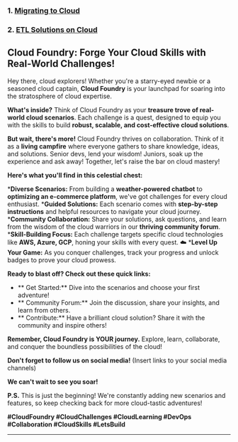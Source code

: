 ### 1. [Migrating to Cloud]()
### 2. [ETL Solutions on Cloud]()

##  Cloud Foundry: Forge Your Cloud Skills with Real-World Challenges! 

Hey there, cloud explorers!  Whether you're a starry-eyed newbie or a seasoned cloud captain, **Cloud Foundry** is your launchpad for soaring into the stratosphere of cloud expertise. 

**What's inside?** Think of Cloud Foundry as your **treasure trove of real-world cloud scenarios**.  Each challenge is a quest, designed to equip you with the skills to build **robust, scalable, and cost-effective cloud solutions**. 

**But wait, there's more!**  Cloud Foundry thrives on collaboration. Think of it as a **living campfire** where everyone gathers to share knowledge, ideas, and solutions.  Senior devs, lend your wisdom!  Juniors, soak up the experience and ask away!  Together, let's raise the bar on cloud mastery! 

**Here's what you'll find in this celestial chest:**

***️Diverse Scenarios:** From building a **weather-powered chatbot** to **optimizing an e-commerce platform**, we've got challenges for every cloud enthusiast. 
***Guided Solutions:** Each scenario comes with **step-by-step instructions** and helpful resources to navigate your cloud journey. ️
***Community Collaboration:** Share your solutions, ask questions, and learn from the wisdom of the cloud warriors in our **thriving community forum**. 
***Skill-Building Focus:** Each challenge targets specific cloud technologies like **AWS, Azure, GCP**, honing your skills with every quest. ☁️
***Level Up Your Game:** As you conquer challenges, track your progress and unlock badges to prove your cloud prowess. 

**Ready to blast off?  Check out these quick links:**

* ** Get Started:** Dive into the scenarios and choose your first adventure!
* ** Community Forum:** Join the discussion, share your insights, and learn from others.
* ** Contribute:** Have a brilliant cloud solution? Share it with the community and inspire others!

**Remember, Cloud Foundry is YOUR journey.** Explore, learn, collaborate, and conquer the boundless possibilities of the cloud! 

**Don't forget to follow us on social media!** (Insert links to your social media channels)

**We can't wait to see you soar!** ‍‍

**P.S.** This is just the beginning! We're constantly adding new scenarios and features, so keep checking back for more cloud-tastic adventures! 

**#CloudFoundry #CloudChallenges #CloudLearning #DevOps #Collaboration #CloudSkills #LetsBuild**

---
